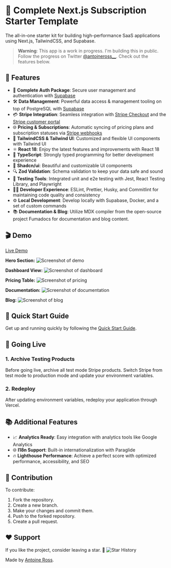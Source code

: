 # 🚀 Complete Next.js Subscription Starter Template

The all-in-one starter kit for building high-performance SaaS applications using Next.js, TailwindCSS, and Supabase.

> **Warning**: This app is a work in progress. I'm building this in public. Follow the progress on Twitter [@antoineross\_\_](https://twitter.com/antoineross__). Check out the features below.

## 🎉 Features

- 🔐 **Complete Auth Package**: Secure user management and authentication with [Supabase](https://supabase.io/docs/guides/auth)
- 🛠️ **Data Management**: Powerful data access & management tooling on top of PostgreSQL with [Supabase](https://supabase.io/docs/guides/database)
- 💳 **Stripe Integration**: Seamless integration with [Stripe Checkout](https://stripe.com/docs/payments/checkout) and the [Stripe customer portal](https://stripe.com/docs/billing/subscriptions/customer-portal)
- 🌐 **Pricing & Subscriptions**: Automatic syncing of pricing plans and subscription statuses via [Stripe webhooks](https://stripe.com/docs/webhooks)
- 🌈 **TailwindCSS & Tailwind UI**: Customized and flexible UI components with Tailwind UI
- ⚛️ **React 18**: Enjoy the latest features and improvements with React 18
- 📘 **TypeScript**: Strongly typed programming for better development experience
- 🎨 **Shadcn/ui**: Beautiful and customizable UI components
- 🔍 **Zod Validation**: Schema validation to keep your data safe and sound
- 🧪 **Testing Tools**: Integrated unit and e2e testing with Jest, React Testing Library, and Playwright
- 🧑‍💻 **Developer Experience**: ESLint, Prettier, Husky, and Commitlint for maintaining code quality and consistency
- ⚙️ **Local Development**: Develop locally with Supabase, Docker, and a set of custom commands
- 📚 **Documentation & Blog**: Utilize MDX compiler from the open-source project Fumadocs for documentation and blog content.

## 🎬 Demo

[Live Demo](https://hikari.antoineross.com/)

**Hero Section:** ![Screenshot of demo](./public/hikari-landingpage.png)

**Dashboard View:** ![Screenshot of dashboard](./public/hikari-dashboard.png)

**Pricing Table:** ![Screenshot of pricing](./public/hikari-pricing.png)

**Documentation:** ![Screenshot of documentation](./public/hikari-documentation.png)

**Blog:** ![Screenshot of blog](./public/hikari-blog.png)

## 📄 Quick Start Guide

Get up and running quickly by following the [Quick Start Guide](https://hikari.antoineross.com/docs/quick-start).

## 🚀 Going Live

### **1. Archive Testing Products**

Before going live, archive all test mode Stripe products. Switch Stripe from test mode to production mode and update your environment variables.

### **2. Redeploy**

After updating environment variables, redeploy your application through Vercel.

## 📚 Additional Features

- 📈 **Analytics Ready**: Easy integration with analytics tools like Google Analytics
- 🌐 **I18n Support**: Built-in internationalization with Paraglide
- 🔥 **Lighthouse Performance**: Achieve a perfect score with optimized performance, accessibility, and SEO

## 🤝 Contribution

To contribute:

1. Fork the repository.
2. Create a new branch.
3. Make your changes and commit them.
4. Push to the forked repository.
5. Create a pull request.

## ❤️ Support

If you like the project, consider leaving a star. 🌟
![Star History](./public/star-history.png)

Made by [Antoine Ross](https://antoineross.com).
